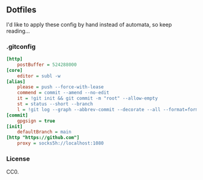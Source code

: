 ## Dotfiles

I'd like to apply these config by hand instead of automata, so keep reading...

### .gitconfig

```ini
[http]
    postBuffer = 524288000
[core]
    editor = subl -w
[alias]
    please = push --force-with-lease
    commend = commit --amend --no-edit
    it = !git init && git commit -m "root" --allow-empty
    st = status --short --branch
    l = !git log --graph --abbrev-commit --decorate --all --format=format:"\"%C(bold blue)%h%C(reset) - %C(bold cyan)%aD%C(dim white) - %an%C(reset) %C(bold green)(%ar)%C(reset)%C(bold yellow)%d%C(reset)%n %C(white)%s%C(reset)\""
[commit]
    gpgsign = true
[init]
	defaultBranch = main
[http "https://github.com"]
	proxy = socks5h://localhost:1080
```

### License

CC0.
